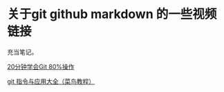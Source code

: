 # 关于git github markdown 的一些视频链接

充当笔记。

[20分钟学会Git 80%操作](https://www.bilibili.com/video/BV1i44y1e7hv?from=search&seid=11432275060011558360&spm_id_from=333.337.0.0)

[git 指令与应用大全（菜鸟教程）](https://www.runoob.com/git/git-commit-history.html)
